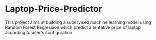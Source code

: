 # Laptop-Price-Predictor
This project aims at building a supervised machine learning model using Random Forest Regression which predict a tentative price of laptop according to user's configuration
